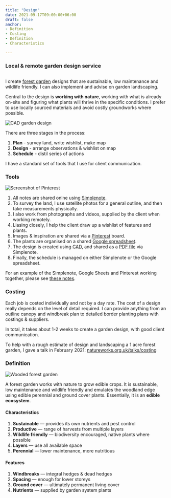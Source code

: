 ```yaml
---
title: "Design"
date: 2021-09-17T09:00:00+06:00
draft: false
anchor:
- Definition
- Costing
- Definition
- Characteristics

---
```


### Local & remote garden design service

<img class="img-fluid mb-4" alt="" src="https://res.cloudinary.com/growdigital/image/upload/v1631882160/hedgerows/hedgerows-from-east-beds-mar21.jpg">

I create [forest garden](#what-is-a-forest-garden) designs that are sustainable, low maintenance and wildlife friendly. I can also implement and advise on garden landscaping.

Central to the design is **working with nature**, working with what is already on-site and figuring what plants will thrive in the specific conditions. I prefer to use locally sourced materials and avoid costly groundworks where possible.

<img class="img-fluid mb-4" alt="CAD garden design" src="https://res.cloudinary.com/growdigital/image/upload/w_800/v1632232362/greenroom-plainplan-hue-83.png">

There are three stages in the process: 

1. **Plan** - survey land, write wishlist, make map
2. **Design** - arrange observations & wishlist on map
3. **Schedule** - distil series of actions

I have a standard set of tools that I use for client communication.

### Tools

<img class="img-fluid mb-4 mt-2" alt="Screenshot of Pinterest" src="https://res.cloudinary.com/growdigital/image/upload/w_800/v1632231917/pinterest-screenshot-83.jpg">

1. All notes are shared onlne using [Simplenote](https://simplenote.com/).
2. To survey the land, I use satellite photos for a general outline, and then take measurements physically.
3. I also work from photographs and videos, supplied by the client when working remotely.
4. Liasing closely, I help the client draw up a wishlist of features and plants.
5. Images & inspiration are shared via a [Pinterest](https://www.pinterest.co.uk/NatureWorksGarden/) board.
6. The plants are organised on a shared [Google spreadsheet](https://www.google.com/sheets/about/).
7. The design is created using [CAD](https://qcad.org/en/), and shared as a [PDF file](https://en.wikipedia.org/wiki/PDF) via Simplenote.
8. Finally, the schedule is managed on either Simplenote or the Google spreadsheet.

For an example of the Simplenote, Google Sheets and Pinterest working together, please see [these notes](https://app.simplenote.com/p/gKnbY8).

### Costing

Each job is costed individually and not by a day rate. The cost of a design really depends on the level of detail required. I can provide anything from an outline canopy and windbreak plan to detailed border planting plans with costings & suppliers.

In total, it takes about 1-2 weeks to create a garden design, with good client communication.

To help with a rough estimate of design and landscaping a 1 acre forest garden, I gave a talk in February 2021: [natureworks.org.uk/talks/costing](https://www.natureworks.org.uk/talks/costing/)

### Definition

<img class="img-fluid mb-4 mt-2" alt="Wooded forest garden" src="https://res.cloudinary.com/growdigital/image/upload/w_800/v1574024543/art-national-geographic-video.jpg">

A forest garden works with nature to grow edible crops. It is sustainable, low maintenance and wildlife friendly and emulates the woodland edge using edible perennial and ground cover plants. Essentially, it is an **edible ecosystem**.

#### Characteristics

1. **Sustainable** — provides its own nutrients and pest control
2. **Productive** — range of harvests from multiple layers
3. **Wildlife friendly** — biodiversity encouraged, native plants where possible
4. **Layers** — use all available space
5. **Perennial** — lower maintenance, more nutritious

#### Features

1. **Windbreaks** — integral hedges & dead hedges
2. **Spacing** — enough for lower storeys
3. **Ground cover** — ultimately permanent living cover
4. **Nutrients** — supplied by garden system plants


